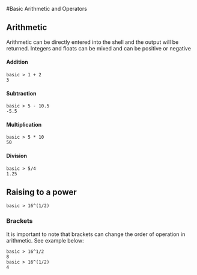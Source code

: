 #Basic Arithmetic and Operators

## Arithmetic 
Arithmetic can be directly entered into the shell and the output will be returned. Integers and floats can be mixed and can be positive or negative

#### Addition
```Mylanguage
basic > 1 + 2
3
```
#### Subtraction
```Mylanguage
basic > 5 - 10.5
-5.5
```
#### Multiplication
```Mylanguage
basic > 5 * 10
50
```
#### Division
```Mylanguage
basic > 5/4
1.25
```
## Raising to a power
```Mylanguage
basic > 16^(1/2)
```
### Brackets
It is important to note that brackets can change the order of operation in arithmetic. See example below:
```Mylanguage
basic > 16^1/2
8
basic > 16^(1/2)
4
```

```
